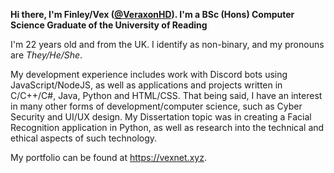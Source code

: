 **Hi there, I'm Finley/Vex ([@VeraxonHD](https://github.com/veraxonhd)). I'm a BSc (Hons) Computer Science Graduate of the University of Reading**

I'm 22 years old and from the UK. I identify as non-binary, and my pronouns are _They/He/She_.

My development experience includes work with Discord bots using JavaScript/NodeJS, as well as applications and projects written in C/C++/C#, Java, Python and HTML/CSS.
That being said, I have an interest in many other forms of development/computer science, such as Cyber Security and UI/UX design. My Dissertation topic was in creating a
Facial Recognition application in Python, as well as research into the technical and ethical aspects of such technology.

My portfolio can be found at https://vexnet.xyz.
